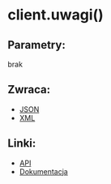 # client.uwagi()

## Parametry:
brak

## Zwraca:
- [JSON](json/uwagi.json)
- [XML](xml/uwagi.xml)

## Linki:
- [API](https://iuczniowie.pe.szczecin.pl/mod_panelRodzica/uwagi/WS_uwagiUcznia.asmx/pobierzUwagiUcznia)
- [Dokumentacja](https://iuczniowie.pe.szczecin.pl/mod_panelRodzica/uwagi/WS_uwagiUcznia.asmx)